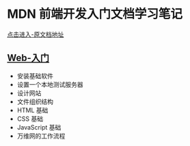 # MDN 前端开发入门文档学习笔记

[点击进入-原文档地址](https://developer.mozilla.org/zh-CN/docs/Learn/Front-end_web_developer)

## [Web-入门](./《MDN-前端开发入门文档》/Web-%E5%85%A5%E9%97%A8.md)

* 安装基础软件
* 设置一个本地测试服务器
* 设计网站
* 文件组织结构
* HTML 基础
* CSS 基础
* JavaScript 基础
* 万维网的工作流程
